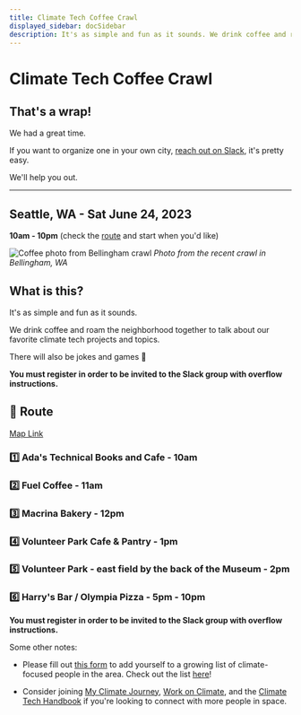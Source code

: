 ```yaml
---
title: Climate Tech Coffee Crawl
displayed_sidebar: docSidebar
description: It's as simple and fun as it sounds. We drink coffee and roam the neighborhood together to talk about our favorite climate tech projects and topics. There will also be jokes and games 🎯
---
```


# Climate Tech Coffee Crawl

## That's a wrap!

We had a great time.

If you want to organize one in your own city, [reach out on Slack](https://https://chat.climatetechhandbook.com/), it's pretty easy.

We'll help you out.

---

## **Seattle, WA** - Sat June 24, 2023

**10am - 10pm** (check the [route](#route) and start when you'd like)

![Coffee photo from Bellingham crawl](/../static/img/belligham-climate-tech-coffee-crawl.jpg)
_Photo from the recent crawl in Bellingham, WA_

## What is this?

It's as simple and fun as it sounds.

We drink coffee and roam the neighborhood together to talk about our favorite climate tech projects and topics.

There will also be jokes and games 🎯

**You must register in order to be invited to the Slack group with overflow instructions.**

## 🏁 Route

[Map Link](https://goo.gl/maps/jQ9nNTyNjBVRJwDf8)

### 1️⃣ Ada's Technical Books and Cafe - **10am**

### 2️⃣ Fuel Coffee - **11am**

### 3️⃣ Macrina Bakery - **12pm**

### 4️⃣ Volunteer Park Cafe & Pantry - **1pm**

### 5️⃣ Volunteer Park - east field by the back of the Museum - **2pm**

### 6️⃣ Harry's Bar / Olympia Pizza - **5pm - 10pm**


**You must register in order to be invited to the Slack group with overflow instructions.**

Some other notes:

* Please fill out [this form](https://docs.google.com/forms/d/e/1FAIpQLSf-A5m11sZpmajhzbdf7XzZv5fr9Y748yP8kCnf6myjz6ruuQ/viewform) to add yourself to a growing list of climate-focused people in the area. Check out the list [here](https://docs.google.com/spreadsheets/d/1h_Glx5tLjRey0NL1y60F_Ott0Gxc3w4vHCOHPFkd63A/edit#gid=1791109149)!

* Consider joining [My Climate Journey](https://www.mcjcollective.com/join), [Work on Climate](https://workonclimate.org/), and the [Climate Tech Handbook](https://chat.climatetechhandbook.com) if you're looking to connect with more people in space.